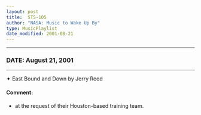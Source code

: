 ```yaml
---
layout: post
title:  STS-105
author: "NASA: Music to Wake Up By"
type: MusicPlaylist
date_modified: 2001-08-21
---
```


----
### DATE: August 21, 2001
----
✦ East Bound and Down by Jerry Reed

#### Comment:
* at the request of their Houston-based training team.

